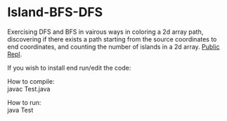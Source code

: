 # Island-BFS-DFS

Exercising DFS and BFS in vairous ways in coloring a 2d array path,
discovering if there exists a path starting from the source coordinates to end coordinates, 
and counting the number of islands in a 2d array. <a href="https://replit.com/@MatthewVilaysa1/WingedPoorPoints"> Public Repl</a>.

If you wish to install end run/edit the code:

How to compile:  
javac Test.java 

How to run:  
java Test

